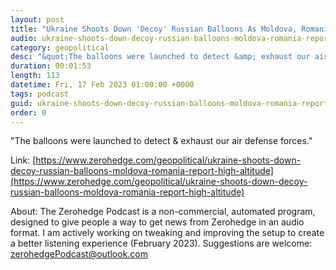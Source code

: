 ```yaml
---
layout: post
title: "Ukraine Shoots Down 'Decoy' Russian Balloons As Moldova, Romania Report High-Altitude Objects"
audio: ukraine-shoots-down-decoy-russian-balloons-moldova-romania-report-high-altitude-0
category: geopolitical
desc: "&quot;The balloons were launched to detect &amp; exhaust our air defense forces.&quot;"
duration: 00:01:53
length: 113
datetime: Fri, 17 Feb 2023 01:00:00 +0000
tags: podcast
guid: ukraine-shoots-down-decoy-russian-balloons-moldova-romania-report-high-altitude-0
order: 0
---
```

&quot;The balloons were launched to detect &amp; exhaust our air defense forces.&quot;

Link: [https://www.zerohedge.com/geopolitical/ukraine-shoots-down-decoy-russian-balloons-moldova-romania-report-high-altitude](https://www.zerohedge.com/geopolitical/ukraine-shoots-down-decoy-russian-balloons-moldova-romania-report-high-altitude)

About: The Zerohedge Podcast is a non-commercial, automated program, designed to give people a way to get news from Zerohedge in an audio format.  I am actively working on tweaking and improving the setup to create a better listening experience (February 2023).  Suggestions are welcome: [zerohedgePodcast@outlook.com](mailto:zerohedgePodcast@outlook.com)